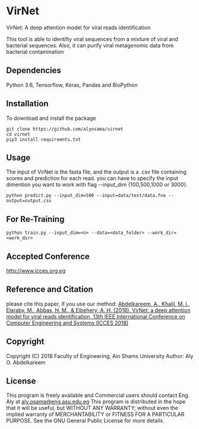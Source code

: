 # VirNet
VirNet: A deep attention model for viral reads identification

This tool is able to identifiy viral sequences from a mixture of viral and bacterial sequences. Also, it can purify viral metagenomic data from bacterial contamination

## Dependencies
Python 3.6, Tensorflow, Keras, Pandas and BioPython

## Installation

To download and install the package 

```
git clone https://github.com/alyosama/virnet
cd virnet
pip3 install requiremnts.txt

```

## Usage

The input of VirNet is the fasta file, and the output is a .csv file containing scores and prediction for each read.
you can have to specify the input dimention you want to work with flag --input_dim {100,500,1000 or 3000}. 

```
python predict.py --input_dim=500 --input=data/test/data.fna --output=output.csv

```

## For Re-Training

```
python train.py --input_dim=<n> --data=<data_folder> --work_dir=<work_dir>
```

## Accepted Conference 
http://www.icces.org.eg



## Reference and Citation
please cite this paper, if you use our method:
[Abdelkareem, A., Khalil, M. I., Elaraby. M., Abbas, H. M., & Elbehery, A. H. (2018). VirNet: a deep attention model for viral reads identification, 13th IEEE International Conference on Computer Engineering and Systems (ICCES 2018) ](https://github.com/alyosama/virnet/blob/master/documents/224_CR.pdf##)


## Copyright
Copyright (C) 2018 Faculty of Engineering, Ain Shams University
Author: Aly O. Abdelkareem


## License
This program is freely available and Commercial users should contact Eng. Aly at aly.osama@eng.asu.edu.eg
This program is distributed in the hope that it will be useful, but WITHOUT ANY WARRANTY; without even the implied warranty of MERCHANTABILITY or FITNESS FOR A PARTICULAR PURPOSE. See the GNU General Public License for more details.
